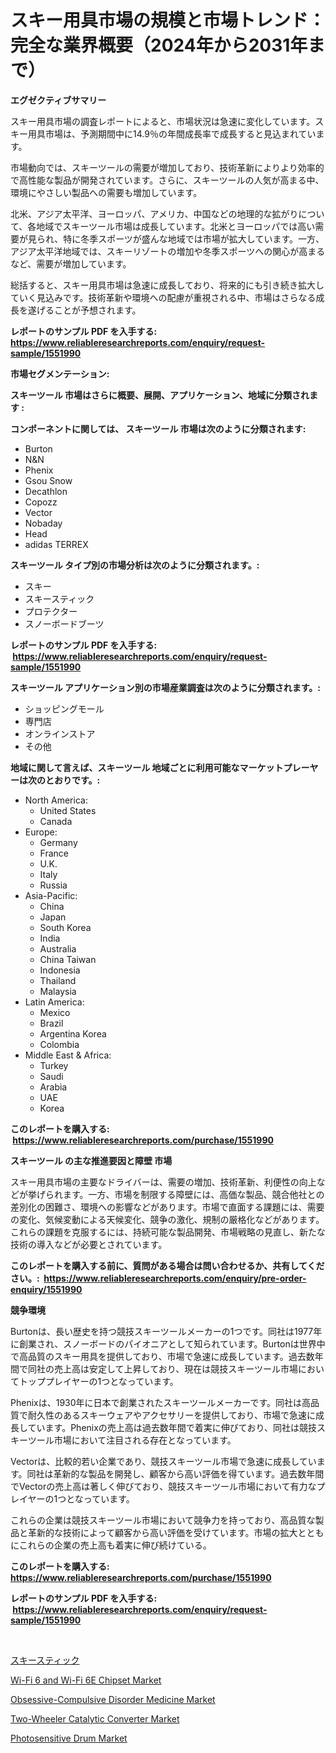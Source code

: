 <p><h1>スキー用具市場の規模と市場トレンド：完全な業界概要（2024年から2031年まで）</h1></p><p><strong>エグゼクティブサマリー</strong></p>
<p><p>スキー用具市場の調査レポートによると、市場状況は急速に変化しています。スキー用具市場は、予測期間中に14.9％の年間成長率で成長すると見込まれています。</p><p>市場動向では、スキーツールの需要が増加しており、技術革新によりより効率的で高性能な製品が開発されています。さらに、スキーツールの人気が高まる中、環境にやさしい製品への需要も増加しています。</p><p>北米、アジア太平洋、ヨーロッパ、アメリカ、中国などの地理的な拡がりについて、各地域でスキーツール市場は成長しています。北米とヨーロッパでは高い需要が見られ、特に冬季スポーツが盛んな地域では市場が拡大しています。一方、アジア太平洋地域では、スキーリゾートの増加や冬季スポーツへの関心が高まるなど、需要が増加しています。</p><p>総括すると、スキー用具市場は急速に成長しており、将来的にも引き続き拡大していく見込みです。技術革新や環境への配慮が重視される中、市場はさらなる成長を遂げることが予想されます。</p></p>
<p><strong>レポートのサンプル PDF を入手する: <a href="https://www.reliableresearchreports.com/enquiry/request-sample/1551990">https://www.reliableresearchreports.com/enquiry/request-sample/1551990</a></strong></p>
<p><strong>市場セグメンテーション:</strong></p>
<p><strong> スキーツール 市場はさらに概要、展開、アプリケーション、地域に分類されます :</strong></p>
<p><strong>コンポーネントに関しては、 スキーツール 市場は次のように分類されます: &nbsp;</strong></p>
<p><ul><li>Burton</li><li>N&N</li><li>Phenix</li><li>Gsou Snow</li><li>Decathlon</li><li>Copozz</li><li>Vector</li><li>Nobaday</li><li>Head</li><li>adidas TERREX</li></ul></p>
<p><strong> スキーツール タイプ別の市場分析は次のように分類されます。:</strong></p>
<p><ul><li>スキー</li><li>スキースティック</li><li>プロテクター</li><li>スノーボードブーツ</li></ul></p>
<p><strong>レポートのサンプル PDF を入手する: &nbsp;<a href="https://www.reliableresearchreports.com/enquiry/request-sample/1551990">https://www.reliableresearchreports.com/enquiry/request-sample/1551990</a></strong></p>
<p><strong> スキーツール アプリケーション別の市場産業調査は次のように分類されます。:</strong></p>
<p><ul><li>ショッピングモール</li><li>専門店</li><li>オンラインストア</li><li>その他</li></ul></p>
<p><strong>地域に関して言えば、スキーツール 地域ごとに利用可能なマーケットプレーヤーは次のとおりです。:</strong></p>
<p><ul>
    <li>
        North America:
        <ul>
            <li>United States</li>
            <li>Canada</li>
        </ul>
    </li>
    <li>
        Europe:
        <ul>
            <li>Germany</li>
            <li>France</li>
            <li>U.K.</li>
            <li>Italy</li>
            <li>Russia</li>
        </ul>
    </li>
    <li>
        Asia-Pacific:
        <ul>
            <li>China</li>
            <li>Japan</li>
            <li>South Korea</li>
            <li>India</li>
            <li>Australia</li>
            <li>China Taiwan</li>
            <li>Indonesia</li>
            <li>Thailand</li>
            <li>Malaysia</li>
        </ul>
    </li>
    <li>
        Latin America:
        <ul>
            <li>Mexico</li>
            <li>Brazil</li>
            <li>Argentina Korea</li>
            <li>Colombia</li>
        </ul>
    </li>
    <li>
        Middle East & Africa:
        <ul>
            <li>Turkey</li>
            <li>Saudi</li>
            <li>Arabia</li>
            <li>UAE</li>
            <li>Korea</li>
        </ul>
    </li>
    </ul></p>
<p><strong>このレポートを購入する: &nbsp;<a href="https://www.reliableresearchreports.com/purchase/1551990">https://www.reliableresearchreports.com/purchase/1551990</a></strong></p>
<p><strong>スキーツール の主な推進要因と障壁 市場</strong></p>
<p><p>スキー用具市場の主要なドライバーは、需要の増加、技術革新、利便性の向上などが挙げられます。一方、市場を制限する障壁には、高価な製品、競合他社との差別化の困難さ、環境への影響などがあります。市場で直面する課題には、需要の変化、気候変動による天候変化、競争の激化、規制の厳格化などがあります。これらの課題を克服するには、持続可能な製品開発、市場戦略の見直し、新たな技術の導入などが必要とされています。</p></p>
<p><strong>このレポートを購入する前に、質問がある場合は問い合わせるか、共有してください。:&nbsp; <a href="https://www.reliableresearchreports.com/enquiry/pre-order-enquiry/1551990">https://www.reliableresearchreports.com/enquiry/pre-order-enquiry/1551990</a></strong></p>
<p><strong>競争環境</strong></p>
<p><p>Burtonは、長い歴史を持つ競技スキーツールメーカーの1つです。同社は1977年に創業され、スノーボードのパイオニアとして知られています。Burtonは世界中で高品質のスキー用具を提供しており、市場で急速に成長しています。過去数年間で同社の売上高は安定して上昇しており、現在は競技スキーツール市場においてトッププレイヤーの1つとなっています。</p><p>Phenixは、1930年に日本で創業されたスキーツールメーカーです。同社は高品質で耐久性のあるスキーウェアやアクセサリーを提供しており、市場で急速に成長しています。Phenixの売上高は過去数年間で着実に伸びており、同社は競技スキーツール市場において注目される存在となっています。</p><p>Vectorは、比較的若い企業であり、競技スキーツール市場で急速に成長しています。同社は革新的な製品を開発し、顧客から高い評価を得ています。過去数年間でVectorの売上高は著しく伸びており、競技スキーツール市場において有力なプレイヤーの1つとなっています。</p><p>これらの企業は競技スキーツール市場において競争力を持っており、高品質な製品と革新的な技術によって顧客から高い評価を受けています。市場の拡大とともにこれらの企業の売上高も着実に伸び続けている。</p></p>
<p><strong>このレポートを購入する: &nbsp; <a href="https://www.reliableresearchreports.com/purchase/1551990">https://www.reliableresearchreports.com/purchase/1551990</a></strong></p>
<p><strong>レポートのサンプル PDF を入手する: &nbsp;<a href="https://www.reliableresearchreports.com/enquiry/request-sample/1551990">https://www.reliableresearchreports.com/enquiry/request-sample/1551990</a></strong><strong></strong></p>
<p>&nbsp;</p>
<p><p><a href="https://github.com/LeanneBruen2023/Market-Research-Report-List-1/blob/main/19932237165.md">スキースティック</a></p><p><a href="https://issuu.com/reportprime-2/docs/wi-fi-6-and-wi-fi-6e-chipset-market-size-2030.pptx">Wi-Fi 6 and Wi-Fi 6E Chipset Market</a></p><p><a href="https://issuu.com/reportprime-2/docs/obsessive-compulsive-disorder-medicine-market-size">Obsessive-Compulsive Disorder Medicine Market</a></p><p><a href="https://boundless-drawbridge-702.notion.site/Two-Wheeler-Catalytic-Converter-Market-Size-Market-Trends-and-Growth-Outlook-forecasted-for-period-284980c3c91d4961a849eba94e1f87ee">Two-Wheeler Catalytic Converter Market</a></p><p><a href="https://view.publitas.com/reportprime-1/photosensitive-drum-market-size-growing-and-forecasted-for-period-from-2024-2031-and-provides-complete-market-analysis-of-this-market/">Photosensitive Drum Market</a></p></p>